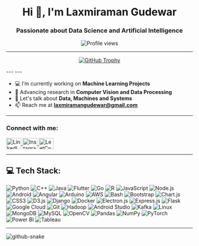 <h1 align="center">Hi 👋, I'm Laxmiraman Gudewar</h1>
<h3 align="center">Passionate about Data Science and Artificial Intelligence</h3>

<p align="center">
  <img src="https://komarev.com/ghpvc/?username=laxmiramangudewar&label=Profile%20views&color=0e75b6&style=flat" alt="Profile views" />
</p>

---

<p align="center">
  <a href="https://github.com/ryo-ma/github-profile-trophy">
    <img src="https://github-profile-trophy.vercel.app/?username=laxmiramangudewar&theme=algolia" alt="GitHub Trophy" />
  </a>
</p>
---
---

- 💻 I’m currently working on **Machine Learning Projects**
- 🔭 Advancing research in **Computer Vision and Data Processing**
- 💬 Let's talk about **Data, Machines and Systems**
- 📫 Reach me at **laxmiramangudewar@gmail.com**

---

<h3 align="left">Connect with me:</h3>
<p align="left">
  <a href="https://www.linkedin.com/in/laxmiramangudewar/" target="blank">
    <img align="center" src="https://raw.githubusercontent.com/rahuldkjain/github-profile-readme-generator/master/src/images/icons/Social/linked-in-alt.svg" alt="LinkedIn" height="30" width="40"/>
  </a>
  <a href="https://instagram.com/ramangudewar" target="blank">
    <img align="center" src="https://raw.githubusercontent.com/rahuldkjain/github-profile-readme-generator/master/src/images/icons/Social/instagram.svg" alt="Instagram" height="30" width="40" />
  </a>
  <a href="https://www.leetcode.com/laxmiramangudewar" target="blank">
    <img align="center" src="https://raw.githubusercontent.com/rahuldkjain/github-profile-readme-generator/master/src/images/icons/Social/leet-code.svg" alt="LeetCode" height="30" width="40" />
  </a>
</p>

---

## 💻 Tech Stack:

![Python](https://img.shields.io/badge/Python-3776AB?style=for-the-badge&logo=python&logoColor=white)
![C++](https://img.shields.io/badge/C++-00599C?style=for-the-badge&logo=c%2B%2B&logoColor=white)
![Java](https://img.shields.io/badge/Java-ED8B00?style=for-the-badge&logo=openjdk&logoColor=white)
![Flutter](https://img.shields.io/badge/Flutter-02569B?style=for-the-badge&logo=flutter&logoColor=white)
![Go](https://img.shields.io/badge/Go-00ADD8?style=for-the-badge&logo=go&logoColor=white "Go")
![R](https://img.shields.io/badge/R-276DC3?style=for-the-badge&logo=r&logoColor=white "R")
![JavaScript](https://img.shields.io/badge/JavaScript-F7DF1E?style=for-the-badge&logo=javascript&logoColor=black)
![Node.js](https://img.shields.io/badge/Node.js-339933?style=for-the-badge&logo=nodedotjs&logoColor=white)
![Android](https://img.shields.io/badge/Android-3DDC84?style=for-the-badge&logo=android&logoColor=white)
![Angular](https://img.shields.io/badge/Angular-DD0031?style=for-the-badge&logo=angular&logoColor=white)
![Arduino](https://img.shields.io/badge/Arduino-00979D?style=for-the-badge&logo=arduino&logoColor=white)
![AWS](https://img.shields.io/badge/AWS-FF9900?style=for-the-badge&logo=amazonaws&logoColor=white)
![Bash](https://img.shields.io/badge/Bash-4EAA25?style=for-the-badge&logo=gnubash&logoColor=white)
![Bootstrap](https://img.shields.io/badge/Bootstrap-7952B3?style=for-the-badge&logo=bootstrap&logoColor=white)
![Chart.js](https://img.shields.io/badge/Chart.js-FF6384?style=for-the-badge&logo=chartdotjs&logoColor=white)
![CSS3](https://img.shields.io/badge/CSS3-1572B6?style=for-the-badge&logo=css3&logoColor=white)
![D3.js](https://img.shields.io/badge/D3.js-F9A03C?style=for-the-badge&logo=d3.js&logoColor=white)
![Django](https://img.shields.io/badge/Django-092E20?style=for-the-badge&logo=django&logoColor=white)
![Docker](https://img.shields.io/badge/Docker-2496ED?style=for-the-badge&logo=docker&logoColor=white)
![Electron.js](https://img.shields.io/badge/Electron-191970?style=for-the-badge&logo=electron&logoColor=white)
![Express.js](https://img.shields.io/badge/Express.js-404d59?style=for-the-badge&logo=express&logoColor=white)
![Flask](https://img.shields.io/badge/Flask-000000?style=for-the-badge&logo=flask&logoColor=white)
![Google Cloud](https://img.shields.io/badge/Google%20Cloud-4285F4?style=for-the-badge&logo=googlecloud&logoColor=white)
![Git](https://img.shields.io/badge/Git-F05032?style=for-the-badge&logo=git&logoColor=white)
![Hadoop](https://img.shields.io/badge/Hadoop-66CCFF?style=for-the-badge&logo=apachehadoop&logoColor=black)
![Android Studio](https://img.shields.io/badge/Android_Studio-3DDC84?style=for-the-badge&logo=android&logoColor=white "Android Studio")
![Kafka](https://img.shields.io/badge/Kafka-231F20?style=for-the-badge&logo=apachekafka&logoColor=white)
![Linux](https://img.shields.io/badge/Linux-FCC624?style=for-the-badge&logo=linux&logoColor=black)
![MongoDB](https://img.shields.io/badge/MongoDB-4EA94B?style=for-the-badge&logo=mongodb&logoColor=white)
![MySQL](https://img.shields.io/badge/MySQL-4479A1?style=for-the-badge&logo=mysql&logoColor=white)
![OpenCV](https://img.shields.io/badge/OpenCV-5C3EE8?style=for-the-badge&logo=opencv&logoColor=white)
![Pandas](https://img.shields.io/badge/Pandas-150458?style=for-the-badge&logo=pandas&logoColor=white)
![NumPy](https://img.shields.io/badge/NumPy-013243?style=for-the-badge&logo=numpy&logoColor=white)
![PyTorch](https://img.shields.io/badge/PyTorch-EE4C2C?style=for-the-badge&logo=pytorch&logoColor=white)
![Power BI](https://img.shields.io/badge/Power_BI-F2C811?style=for-the-badge&logo=microsoft-power-bi&logoColor=black "Power BI")
![Tableau](https://img.shields.io/badge/Tableau-E97627?style=for-the-badge&logo=tableau&logoColor=white "Tableau")  

---

<picture>
  <source media="(prefers-color-scheme: dark)" srcset="https://raw.githubusercontent.com/tobiasmeyhoefer/tobiasmeyhoefer/output/github-snake-dark.svg" />
  <source media="(prefers-color-scheme: light)" srcset="https://raw.githubusercontent.com/tobiasmeyhoefer/tobiasmeyhoefer/output/github-snake.svg" />
  <img alt="github-snake" src="https://raw.githubusercontent.com/tobiasmeyhoefer/tobiasmeyhoefer/output/github-snake.svg" />
</picture>
